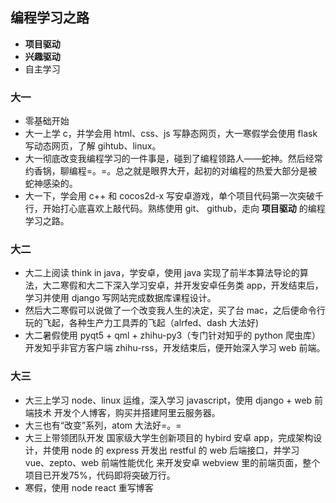 ## 编程学习之路
- **项目驱动**
- **兴趣驱动**
- 自主学习

### 大一
- 零基础开始
- 大一上学 c，并学会用 html、css、js 写静态网页，大一寒假学会使用 flask 写动态网页，了解 gihtub、linux。
- 大一彻底改变我编程学习的一件事是，碰到了编程领路人——蛇神。然后经常约香锅，聊编程=。=。总之就是眼界大开，起初的对编程的热爱大部分是被蛇神感染的。
- 大一下，学会用 c++ 和 cocos2d-x 写安卓游戏，单个项目代码第一次突破千行，开始打心底喜欢上敲代码。熟练使用 git、 github，走向 **项目驱动** 的编程学习之路。

### 大二
- 大二上阅读 think in java，学安卓，使用 java 实现了前半本算法导论的算法，大二寒假和大二下深入学习安卓，并开发安卓任务类 app，开发结束后，学习并使用 django 写网站完成数据库课程设计。
- 然后大二寒假可以说做了一个改变我人生的决定，买了台 mac，之后便命令行玩的飞起，各种生产力工具弄的飞起（alrfed、dash 大法好)
- 大二暑假使用 pyqt5 + qml + zhihu-py3（专门针对知乎的 python 爬虫库） 开发知乎非官方客户端 zhihu-rss，开发结束后，便开始深入学习 web 前端。

### 大三
- 大三上学习 node、linux 运维，深入学习 javascript，使用 django + web 前端技术 开发个人博客，购买并搭建阿里云服务器。
- 大三也有“改变”系列，atom 大法好=。=
- 大三上带领团队开发 国家级大学生创新项目的 hybird 安卓 app，完成架构设计，并使用 node 的 express 开发出 restful 的 web 后端接口，并学习 vue、zepto、web 前端性能优化 来开发安卓 webview 里的前端页面，整个项目已开发75%，代码即将突破万行。
- 寒假，使用 node react 重写博客
